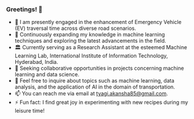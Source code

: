 ### Greetings! 👋

- 🔭 I am presently engaged in the enhancement of Emergency Vehicle (EV) traversal time across diverse road scenarios.
- 🌱 Continuously expanding my knowledge in machine learning techniques and exploring the latest advancements in the field.
- 🏛️ Currently serving as a Research Assistant at the esteemed Machine Learning Lab, International Institute of Information Technology, Hyderabad, India.
- 👯 Seeking collaborative opportunities in projects concerning machine learning and data science.
- 💬 Feel free to inquire about topics such as machine learning, data analysis, and the application of AI in the domain of transportation.
- 📫 You can reach me via email at tyagi.akansha85@gmail.com.
- ⚡ Fun fact: I find great joy in experimenting with new recipes during my leisure time!



